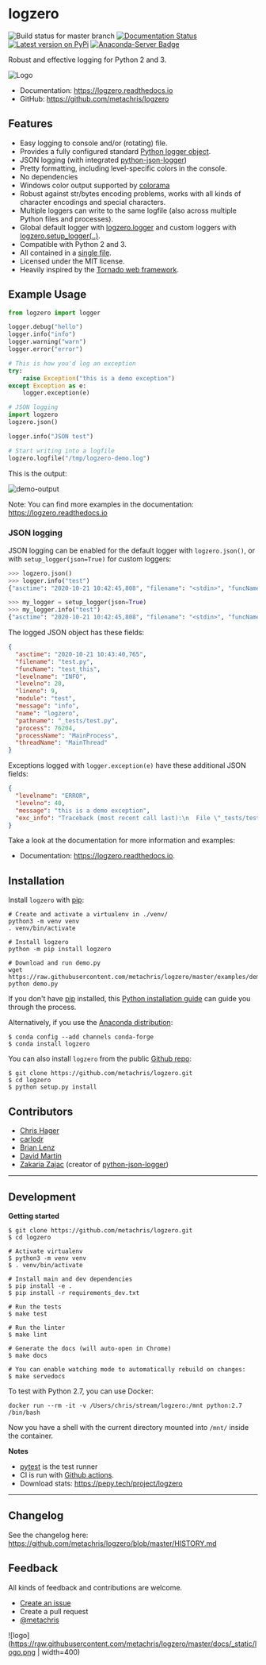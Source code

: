 # logzero

![Build status for master branch](https://github.com/metachris/logzero/workflows/Run%20the%20tests/badge.svg)
[![Documentation Status](https://readthedocs.org/projects/logzero/badge/?version=latest)](https://logzero.readthedocs.io/en/latest/?badge=latest)
[![Latest version on PyPi](https://img.shields.io/pypi/v/logzero.svg)](https://pypi.python.org/pypi/logzero)
[![Anaconda-Server Badge](https://anaconda.org/conda-forge/logzero/badges/version.svg)](https://anaconda.org/conda-forge/logzero)

Robust and effective logging for Python 2 and 3.

![Logo](https://raw.githubusercontent.com/metachris/logzero/master/docs/_static/demo-output-with-beaver.png)

* Documentation: https://logzero.readthedocs.io
* GitHub: https://github.com/metachris/logzero


Features
--------

* Easy logging to console and/or (rotating) file.
* Provides a fully configured standard [Python logger object](https://docs.python.org/2/library/logging.html#module-level-functions>).
* JSON logging (with integrated [python-json-logger](https://github.com/madzak/python-json-logger))
* Pretty formatting, including level-specific colors in the console.
* No dependencies
* Windows color output supported by [colorama](https://github.com/tartley/colorama)
* Robust against str/bytes encoding problems, works with all kinds of character encodings and special characters.
* Multiple loggers can write to the same logfile (also across multiple Python files and processes).
* Global default logger with [logzero.logger](https://logzero.readthedocs.io/en/latest/#i-logzero-logger) and custom loggers with [logzero.setup_logger(..)](https://logzero.readthedocs.io/en/latest/#i-logzero-setup-logger).
* Compatible with Python 2 and 3.
* All contained in a [single file](https://github.com/metachris/logzero/blob/master/logzero/__init__.py).
* Licensed under the MIT license.
* Heavily inspired by the [Tornado web framework](https://github.com/tornadoweb/tornado).


Example Usage
-------------

```python
from logzero import logger

logger.debug("hello")
logger.info("info")
logger.warning("warn")
logger.error("error")

# This is how you'd log an exception
try:
    raise Exception("this is a demo exception")
except Exception as e:
    logger.exception(e)

# JSON logging
import logzero
logzero.json()

logger.info("JSON test")

# Start writing into a logfile
logzero.logfile("/tmp/logzero-demo.log")
```

This is the output:

![demo-output](https://raw.githubusercontent.com/metachris/logzero/master/docs/_static/demo-output-json.png)

Note: You can find more examples in the documentation: https://logzero.readthedocs.io

### JSON logging

JSON logging can be enabled for the default logger with `logzero.json()`, or with `setup_logger(json=True)` for custom loggers:

```python
>>> logzero.json()
>>> logger.info("test")
{"asctime": "2020-10-21 10:42:45,808", "filename": "<stdin>", "funcName": "<module>", "levelname": "INFO", "levelno": 20, "lineno": 1, "module": "<stdin>", "message": "test", "name": "logzero_default", "pathname": "<stdin>", "process": 76179, "processName": "MainProcess", "threadName": "MainThread"}

>>> my_logger = setup_logger(json=True)
>>> my_logger.info("test")
{"asctime": "2020-10-21 10:42:45,808", "filename": "<stdin>", "funcName": "<module>", "levelname": "INFO", "levelno": 20, "lineno": 1, "module": "<stdin>", "message": "test", "name": "logzero_default", "pathname": "<stdin>", "process": 76179, "processName": "MainProcess", "threadName": "MainThread"}
```

The logged JSON object has these fields:

```json
{
  "asctime": "2020-10-21 10:43:40,765",
  "filename": "test.py",
  "funcName": "test_this",
  "levelname": "INFO",
  "levelno": 20,
  "lineno": 9,
  "module": "test",
  "message": "info",
  "name": "logzero",
  "pathname": "_tests/test.py",
  "process": 76204,
  "processName": "MainProcess",
  "threadName": "MainThread"
}
```

Exceptions logged with `logger.exception(e)` have these additional JSON fields:

```json
{
  "levelname": "ERROR",
  "levelno": 40,
  "message": "this is a demo exception",
  "exc_info": "Traceback (most recent call last):\n  File \"_tests/test.py\", line 15, in test_this\n    raise Exception(\"this is a demo exception\")\nException: this is a demo exception"
}
```

Take a look at the documentation for more information and examples:

* Documentation: https://logzero.readthedocs.io.


Installation
------------

Install `logzero` with [pip](https://pip.pypa.io):


```shell
# Create and activate a virtualenv in ./venv/
python3 -m venv venv
. venv/bin/activate

# Install logzero
python -m pip install logzero

# Download and run demo.py
wget https://raw.githubusercontent.com/metachris/logzero/master/examples/demo.py
python demo.py
```

If you don't have [pip](https://pip.pypa.io) installed, this [Python installation guide](http://docs.python-guide.org/en/latest/starting/installation/) can guide
you through the process.

Alternatively, if you use the [Anaconda distribution](https://www.anaconda.com/download/):

```shell
$ conda config --add channels conda-forge
$ conda install logzero
```

You can also install `logzero` from the public [Github repo](https://github.com/metachris/logzero):

```shell
$ git clone https://github.com/metachris/logzero.git
$ cd logzero
$ python setup.py install
```

Contributors
------------

* [Chris Hager](https://github.com/metachris)
* [carlodr](https://github.com/carlodri)
* [Brian Lenz](https://github.com/brianlenz)
* [David Martin](https://github.com/dmartin35)
* [Zakaria Zajac](madzak) (creator of [python-json-logger](https://github.com/madzak/python-json-logger))

---

Development
-----------

**Getting started**

```shell
$ git clone https://github.com/metachris/logzero.git
$ cd logzero

# Activate virtualenv
$ python3 -m venv venv
$ . venv/bin/activate

# Install main and dev dependencies
$ pip install -e .
$ pip install -r requirements_dev.txt

# Run the tests
$ make test

# Run the linter
$ make lint

# Generate the docs (will auto-open in Chrome)
$ make docs

# You can enable watching mode to automatically rebuild on changes:
$ make servedocs
```

To test with Python 2.7, you can use Docker:

```shell
docker run --rm -it -v /Users/chris/stream/logzero:/mnt python:2.7 /bin/bash
```

Now you have a shell with the current directory mounted into `/mnt/` inside the container.

**Notes**

* [pytest](https://docs.pytest.org/en/latest/) is the test runner
* CI is run with [Github actions](https://github.com/metachris/logzero/tree/master/.github/workflows).
* Download stats: https://pepy.tech/project/logzero

---

Changelog
---------

See the changelog here: https://github.com/metachris/logzero/blob/master/HISTORY.md


Feedback
--------

All kinds of feedback and contributions are welcome.

* [Create an issue](https://github.com/metachris/logzero/issues/new>)
* Create a pull request
* [@metachris](https://twitter.com/metachris)

![logo](https://raw.githubusercontent.com/metachris/logzero/master/docs/_static/logo.png | width=400)
